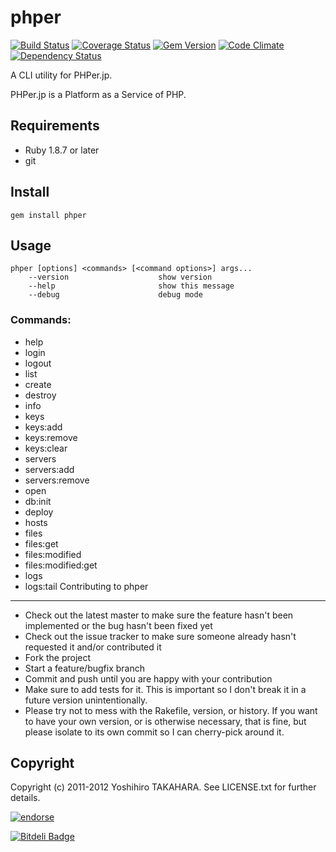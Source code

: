 phper
=====

[![Build Status](https://travis-ci.org/tumf/phper.png?branch=master)](https://travis-ci.org/tumf/phper)
[![Coverage Status](https://coveralls.io/repos/tumf/phper/badge.png?branch=master)](https://coveralls.io/r/tumf/phper?branch=master)
[![Gem Version](https://badge.fury.io/rb/phper.png)](http://badge.fury.io/rb/phper)
[![Code Climate](https://codeclimate.com/github/tumf/phper.png)](https://codeclimate.com/github/tumf/phper)
[![Dependency Status](https://gemnasium.com/tumf/phper.png)](https://gemnasium.com/tumf/phper)


A CLI utility for PHPer.jp.

PHPer.jp is a Platform as a Service of PHP.

Requirements
------------

* Ruby 1.8.7 or later
* git


Install
-------

`gem install phper`


Usage
-----

    phper [options] <commands> [<command options>] args...
        --version                    show version
        --help                       show this message
        --debug                      debug mode

### Commands:

* help
* login
* logout
* list
* create
* destroy
* info
* keys
* keys:add
* keys:remove
* keys:clear
* servers
* servers:add
* servers:remove
* open
* db:init
* deploy
* hosts
* files
* files:get
* files:modified
* files:modified:get
* logs
* logs:tail
Contributing to phper
---------------------

* Check out the latest master to make sure the feature hasn't been implemented or the bug hasn't been fixed yet
* Check out the issue tracker to make sure someone already hasn't requested it and/or contributed it
* Fork the project
* Start a feature/bugfix branch
* Commit and push until you are happy with your contribution
* Make sure to add tests for it. This is important so I don't break it in a future version unintentionally.
* Please try not to mess with the Rakefile, version, or history. If you want to have your own version, or is otherwise necessary, that is fine, but please isolate to its own commit so I can cherry-pick around it.

Copyright
---------

Copyright (c) 2011-2012 Yoshihiro TAKAHARA. See LICENSE.txt for further details.

[![endorse](http://api.coderwall.com/tumf/endorsecount.png)](http://coderwall.com/tumf)



[![Bitdeli Badge](https://d2weczhvl823v0.cloudfront.net/tumf/phper/trend.png)](https://bitdeli.com/free "Bitdeli Badge")

